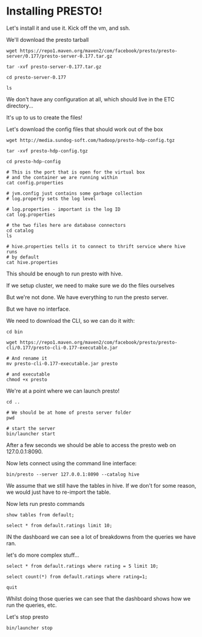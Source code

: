 # Installing PRESTO!

Let's install it and use it. Kick off the vm, and ssh.

We'll download the presto tarball

```
wget https://repo1.maven.org/maven2/com/facebook/presto/presto-server/0.177/presto-server-0.177.tar.gz

tar -xvf presto-server-0.177.tar.gz

cd presto-server-0.177

ls
```

We don't have any configuration at all, which should live in the ETC directory...

It's up to us to create the files!

Let's download the config files that should work out of the box

```
wget http://media.sundog-soft.com/hadoop/presto-hdp-config.tgz

tar -xvf presto-hdp-config.tgz

cd presto-hdp-config

# This is the port that is open for the virtual box 
# and the container we are running within
cat config.properties

# jvm.config just contains some garbage collection
# log.property sets the log level

# log.properties - important is the log ID
cat log.properties

# the two files here are database connectors
cd catalog
ls

# hive.properties tells it to connect to thrift service where hive runs
# by default
cat hive.properties
```

This should be enough to run presto with hive.

If we setup cluster, we need to make sure we do the files ourselves

But we're not done. We have everything to run the presto server.

But we have no interface.

We need to download the CLI, so we can do it with:

```
cd bin

wget https://repo1.maven.org/maven2/com/facebook/presto/presto-cli/0.177/presto-cli-0.177-executable.jar

# And rename it
mv presto-cli-0.177-executable.jar presto

# and executable
chmod +x presto
```

We're at a point where we can launch presto!

```
cd ..

# We should be at home of presto server folder
pwd

# start the server
bin/launcher start
```

After a few seconds we should be able to access the presto web on 127.0.0.1:8090.

Now lets connect using the command line interface:

```
bin/presto --server 127.0.0.1:8090 --catalog hive
```

We assume that we still have the tables in hive. If we don't for some reason, we would just have to re-import the table.

Now lets run presto commands

```
show tables from default;

select * from default.ratings limit 10;
```

IN the dashboard we can see a lot of breakdowns from the queries we have ran.

let's do more complex stuff...

```
select * from default.ratings where rating = 5 limit 10;

select count(*) from default.ratings where rating=1;

quit
```

Whilst doing those queries we can see that the dashboard shows how we run the queries, etc.


Let's stop presto

```
bin/launcher stop
```







